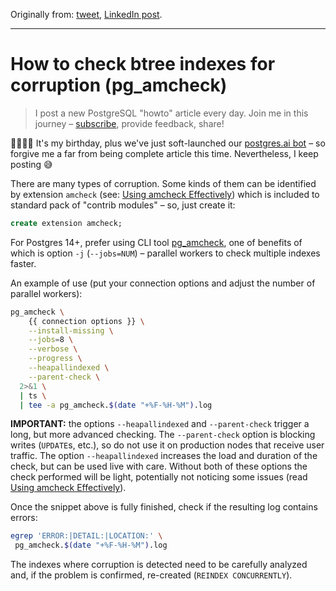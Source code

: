 Originally from: [tweet](https://twitter.com/samokhvalov/status/1726184669622989250), [LinkedIn post]().

---

# How to check btree indexes for corruption (pg_amcheck)

> I post a new PostgreSQL "howto" article every day. Join me in this
> journey – [subscribe](https://twitter.com/samokhvalov/), provide feedback, share!

🥳🤩🎂🎉 It's my birthday, plus we've just soft-launched our
[postgres.ai bot](https://twitter.com/samokhvalov/status/1726177412755677283) – so forgive me a far from being complete article
this time. Nevertheless, I keep posting 😅

There are many types of corruption. Some kinds of them can be identified by extension `amcheck`
(see: [Using amcheck Effectively](https://postgresql.org/docs/current/amcheck.html#AMCHECK-USING-AMCHECK-EFFECTIVELY))
which is included to standard pack of "contrib modules" – so, just create it:

```sql
create extension amcheck;
```

For Postgres 14+, prefer using CLI tool [pg_amcheck](https://postgresql.org/docs/current/app-pgamcheck.html), one of
benefits of which is option `-j` (`--jobs=NUM`) – parallel workers to check multiple indexes faster.

An example of use (put your connection options and adjust the number of parallel workers):

```bash
pg_amcheck \
    {{ connection options }} \
    --install-missing \
    --jobs=8 \
    --verbose \
    --progress \
    --heapallindexed \
    --parent-check \
  2>&1 \
  | ts \
  | tee -a pg_amcheck.$(date "+%F-%H-%M").log
```

**IMPORTANT:** the options `--heapallindexed` and `--parent-check` trigger a long, but more advanced checking. The
`--parent-check` option is blocking writes (`UPDATE`s, etc.), so do not use it on production nodes that receive user
traffic. The option `--heapallindexed` increases the load and duration of the check, but can be used live with
care. Without both of these options the check performed will be light, potentially not noticing some issues
(read [Using amcheck Effectively](https://postgresql.org/docs/current/amcheck.html#AMCHECK-USING-AMCHECK-EFFECTIVELY)).

Once the snippet above is fully finished, check if the resulting log contains errors:

```bash
egrep 'ERROR:|DETAIL:|LOCATION:' \
 pg_amcheck.$(date "+%F-%H-%M").log
```

The indexes where corruption is detected need to be carefully analyzed and, if the problem is confirmed, re-created
(`REINDEX CONCURRENTLY`).

